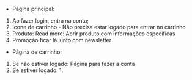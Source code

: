 - Página principal:
1. Ao fazer login, entra na conta;
2. Ícone de carrinho - Não precisa estar logado para entrar no carrinho
3. Produto: Read more: Abrir produto com informações específicas
4. Promoção ficar lá junto com newsletter

- Página de carrinho:
1. Se não estiver logado: Página para fazer a conta
2. Se estiver logado:
    1. 